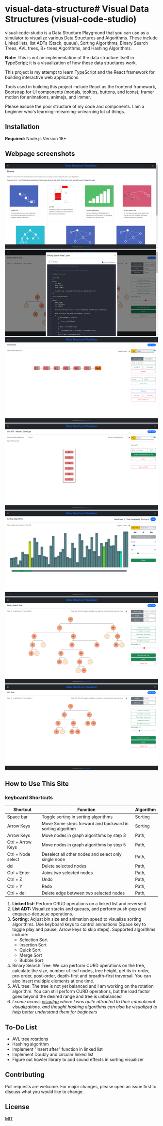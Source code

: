 # visual-data-structure# Visual Data Structures (visual-code-studio)

visual-code-studio is a Data Structure Playground that you can use as a simulator to visualize various Data Structures and Algorithms. These include Linked lists, list ADTs (Stack, queue), Sorting Algorithms, Binary Search Trees, AVL trees, B+ trees,Algorithms, and Hashing Algorithms.

**Note:** This is not an implementation of the data structure itself in TypeScript; it is a visualization of how these data structures work.

This project is my attempt to learn TypeScript and the React framework for building interactive web applications.

Tools used in building this project include React as the frontend framework, Bootstrap for UI components (modals, tooltips, buttons, and icons), framer motion for animations, animejs, and immer.

Please excuse the poor structure of my code and components. I am a beginner who's learning-relearning-unlearning lot of things.

## Installation

**Required:** Node.js Version 18+

## Webpage screenshots

![Home Page](src/assets/ss/home.png)
![Code](src/assets/ss/code.png)
![Linked List](src/assets/ss/ll.png)
![List ADT](src/assets/ss/l-adt.png)
![Sorting Algorithm](src/assets/ss/sort.png)
![Binary Search Tree](src/assets/ss/bst.png)
![AVL Tree](src/assets/ss/avl.png)

## How to Use This Site

### keyboard Shortcuts

| Shortcut           | Function                                                  | Algorithm      |
| ------------------ | --------------------------------------------------------- | -------------- |
| Space bar          | Toggle sorting in sorting algorithms                      | Sorting        |
| Arrow Keys         | Move Some steps forward and backward in sorting algorithm | Sorting        |
| Arrow Keys         | Move nodes in graph algorithms by step 3                  | Path, 
| Ctrl + Arrow Keys  | Move nodes in graph algorithms by step 5                  | Path, 
| Ctrl + Node select | Deselect all other nodes and select only single node      | Path, 
| del                | Delete selected nodes                                     | Path, 
| Ctrl + Enter       | Joins two selected nodes                                  | Path, 
| Ctrl + Z           | Undo                                                      | Path, 
| Ctrl + Y           | Redo                                                      | Path, 
| Ctrl + del         | Delete edge between two selected nodes                    | Path, 

1. **Linked list:** Perform CRUD operations on a linked list and reverse it.
2. **List ADT:** Visualize stacks and queues, and perform push-pop and enqueue-dequeue operations.
3. **Sorting:** Adjust bin size and animation speed to visualize sorting algorithms. Use keyboard keys to control animations (Space key to toggle play and pause, Arrow keys to skip steps). Supported algorithms include:
   - Selection Sort
   - Insertion Sort
   - Quick Sort
   - Merge Sort
   - Bubble Sort
4. Binary Search Tree: We can perform CURD operations on the tree, calculate the size, number of leaf nodes, tree height, get its in-order, pre-order, post-order, depth-first and breadth-first traversal. You can also insert multiple elements at one time.
5. AVL tree: The tree is not yet balanced and I am working on the rotation algorithm. You can still perform CURD operations, but the load factor goes beyond the desired range and tree is unbalanced
7. _I came across [visualgo](https://visualgo.net/en) where I was quite attracted to their educational visualizations, and thought hashing algorithms can also be visualized to help better understand them for begineers_

## To-Do List

- AVL tree rotations
- Hashing algorithm
- Implement "Insert after" function in linked list
- Implement Doubly and circular linked list
- Figure out howler library to add sound effects in sorting visualizer

## Contributing

Pull requests are welcome. For major changes, please open an issue first to discuss what you would like to change.

## License

[MIT](https://choosealicense.com/licenses/mit/)
